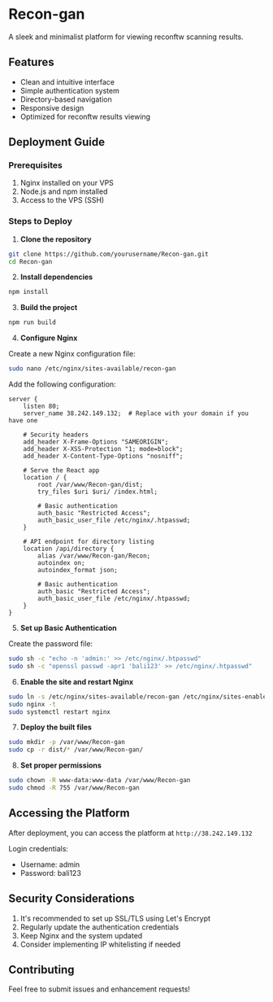 
# Recon-gan

A sleek and minimalist platform for viewing reconftw scanning results.

## Features

- Clean and intuitive interface
- Simple authentication system
- Directory-based navigation
- Responsive design
- Optimized for reconftw results viewing

## Deployment Guide

### Prerequisites

1. Nginx installed on your VPS
2. Node.js and npm installed
3. Access to the VPS (SSH)

### Steps to Deploy

1. **Clone the repository**
```bash
git clone https://github.com/yourusername/Recon-gan.git
cd Recon-gan
```

2. **Install dependencies**
```bash
npm install
```

3. **Build the project**
```bash
npm run build
```

4. **Configure Nginx**

Create a new Nginx configuration file:

```bash
sudo nano /etc/nginx/sites-available/recon-gan
```

Add the following configuration:

```nginx
server {
    listen 80;
    server_name 38.242.149.132;  # Replace with your domain if you have one

    # Security headers
    add_header X-Frame-Options "SAMEORIGIN";
    add_header X-XSS-Protection "1; mode=block";
    add_header X-Content-Type-Options "nosniff";

    # Serve the React app
    location / {
        root /var/www/Recon-gan/dist;
        try_files $uri $uri/ /index.html;
        
        # Basic authentication
        auth_basic "Restricted Access";
        auth_basic_user_file /etc/nginx/.htpasswd;
    }

    # API endpoint for directory listing
    location /api/directory {
        alias /var/www/Recon-gan/Recon;
        autoindex on;
        autoindex_format json;
        
        # Basic authentication
        auth_basic "Restricted Access";
        auth_basic_user_file /etc/nginx/.htpasswd;
    }
}
```

5. **Set up Basic Authentication**

Create the password file:
```bash
sudo sh -c "echo -n 'admin:' >> /etc/nginx/.htpasswd"
sudo sh -c "openssl passwd -apr1 'bali123' >> /etc/nginx/.htpasswd"
```

6. **Enable the site and restart Nginx**

```bash
sudo ln -s /etc/nginx/sites-available/recon-gan /etc/nginx/sites-enabled/
sudo nginx -t
sudo systemctl restart nginx
```

7. **Deploy the built files**

```bash
sudo mkdir -p /var/www/Recon-gan
sudo cp -r dist/* /var/www/Recon-gan/
```

8. **Set proper permissions**

```bash
sudo chown -R www-data:www-data /var/www/Recon-gan
sudo chmod -R 755 /var/www/Recon-gan
```

## Accessing the Platform

After deployment, you can access the platform at `http://38.242.149.132`

Login credentials:
- Username: admin
- Password: bali123

## Security Considerations

1. It's recommended to set up SSL/TLS using Let's Encrypt
2. Regularly update the authentication credentials
3. Keep Nginx and the system updated
4. Consider implementing IP whitelisting if needed

## Contributing

Feel free to submit issues and enhancement requests!
